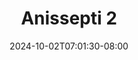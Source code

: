 --- 
title: "Anissepti 2"
description: "nonton   Anissepti 2     terbaru"
date: 2024-10-02T07:01:30-08:00
file_code: "b7xhc3dh2zwr"
draft: false
cover: "1joukwqlffi3rx0p.jpg"
tags: ["Anissepti", "bokep-indo", "bokep-viral", "bokep-ig"]
length: 610
fld_id: "1483146"
foldername: "Anis Septi"
categories: ["Anis Septi"]
views: 0
---